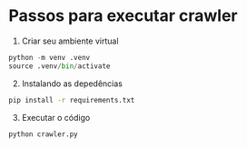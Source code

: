 # Passos para executar crawler

1. Criar seu ambiente virtual

```python
python -m venv .venv
source .venv/bin/activate
```

2. Instalando as depedências

```bash
pip install -r requirements.txt
```

3. Executar o código

```python
python crawler.py
```
